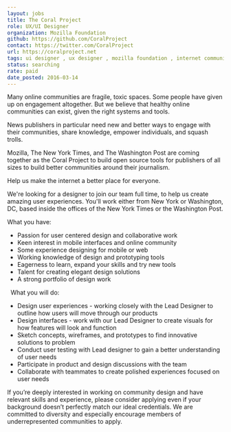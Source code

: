 ```yaml
---
layout: jobs
title: The Coral Project
role: UX/UI Designer
organization: Mozilla Foundation
github: https://github.com/CoralProject
contact: https://twitter.com/CoralProject
url: https://coralproject.net
tags: ui designer , ux designer , mozilla foundation , internet communities
status: searching
rate: paid
date_posted: 2016-03-14
---
```


Many online communities are fragile, toxic spaces. Some people have given up on engagement altogether. But we believe that healthy online communities can exist, given the right systems and tools.

News publishers in particular need new and better ways to engage with their communities, share knowledge, empower individuals, and squash trolls.

Mozilla, The New York Times, and The Washington Post are coming together as the Coral Project to build open source tools for publishers of all sizes to build better communities around their journalism.

Help us make the internet a better place for everyone.

We're looking for a designer to join our team full time, to help us create amazing user experiences. You'll work either from New York or Washington, DC, based inside the offices of the New York Times or the Washington Post.

What you have:

  -  Passion for user centered design and collaborative work
  -  Keen interest in mobile interfaces and online community
  -  Some experience designing for mobile or web
  -  Working knowledge of design and prototyping tools
  -  Eagerness to learn, expand your skills and try new tools
  -  Talent for creating elegant design solutions
  -  A strong portfolio of design work

 
What you will do:

  -  Design user experiences - working closely with the Lead Designer to outline how users will move through our products
  -  Design interfaces - work with our Lead Designer to create visuals for how features will look and function
  -  Sketch concepts, wireframes, and prototypes to find innovative solutions to problem
  -  Conduct user testing with Lead designer to gain a better understanding of user needs
  -  Participate in product and design discussions with the team
  -  Collaborate with teammates to create polished experiences focused on user needs

If you’re deeply interested in working on community design and have relevant skills and experience, please consider applying even if your background doesn’t perfectly match our ideal credentials. We are committed to diversity and especially encourage members of underrepresented communities to apply.
